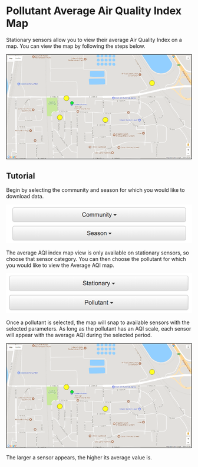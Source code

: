 # Pollutant Average Air Quality Index Map

Stationary sensors allow you to view their average Air Quality Index on a map. You can view the map by following the steps below.

![Average AQI Map](images/averagemap.png "Average AQI Map")

## Tutorial

Begin by selecting the community and season for which you would like to download data.

![Community and Season Dropdowns](images/community-season.png)

The average AQI index map view is only available on stationary sensors, so choose that sensor category. You can then choose the pollutant for which you would like to view the Average AQI map.

![Sensor Category and Pollutant Dropdown](images/stationary-pollutant.png)

Once a pollutant is selected, the map will snap to available sensors with the selected parameters. As long as the pollutant has an AQI scale, each sensor will appear with the average AQI during the selected period.

![Average AQI Map](images/averagemap.png "Average AQI Map")

The larger a sensor appears, the higher its average value is.
